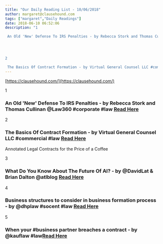 ```yaml
---
title: "Our Daily Reading List - 10/06/2018"
author: margaret@clausehound.com
tags: ["margaret","Daily Readings"]
date: 2018-06-10 06:52:06
description: "1

 An Old 'New' Defense To IRS Penalties - by Rebecca Stork and Thomas Cullinan @Law360 #corporate #law Read Here

 


2

 The Basics Of Contract Formation - by Virtual General Counsel LLC #commer..."
---
```


[https://clausehound.com/](https://clausehound.com/)

1

###  An Old 'New' Defense To IRS Penalties - by Rebecca Stork and Thomas Cullinan @Law360 #corporate #law [Read Here](https://www.law360.com/corporate/articles/1044929/an-old-new-defense-to-irs-penalties)

 

2

###  The Basics Of Contract Formation - by Virtual General Counsel LLC #commercial #law [Read Here](https://www.virtualgeneralcounselllc.com/blog/2018/06/the-basics-of-contract-formation.shtml)

Annotated Legal Contracts
for the Price of a Coffee

3

###  What Do You Know About The Future Of AI? - by @DavidLat & Brian Dalton @atlblog [Read Here](https://abovethelaw.com/law2020/the-future-of-ai-what-do-you-know/)

 

4

###  Business structures to consider in business formation process - by @dhplaw #socent #law [Read Here](https://www.dhplaw.com/blog/2018/05/business-structures-to-consider-in-business-formation-process.shtml)

 

5

###  When your #business partner breaches a contract - by @kauflaw #law[Read Here](https://www.kauflaw.net/blog/2018/05/when-your-business-partner-breaches-a-contract.shtml)

 